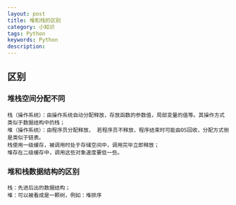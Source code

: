 ```yaml
---
layout: post
title: 堆和栈的区别
category: 小知识
tags: Python
keywords: Python
description: 
---
```


## 区别

### 堆栈空间分配不同
    栈（操作系统）：由操作系统自动分配释放，存放函数的参数值，局部变量的值等。其操作方式类似于数据结构中的栈；
    堆（操作系统）：由程序员分配释放， 若程序员不释放，程序结束时可能由OS回收，分配方式倒是类似于链表。
    栈使用一级缓存，被调用时处于存储空间中，调用完毕立即释放；
    堆存在二级缓存中，调用这些对象速度要低一些。

### 堆和栈数据结构的区别
    栈：先进后出的数据结构；
    堆：可以被看成是一颗树，例如：堆排序


